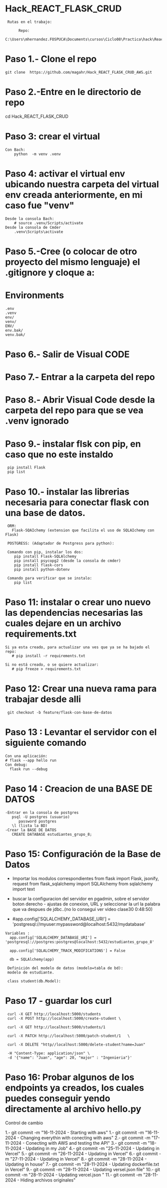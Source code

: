 # Hack_REACT_FLASK_CRUD

     Rutas en el trabajo:
          
          Repo:
          C:\Users\mhernandez.FOSPUCA\Documents\cursos\Ciclo08\Practica\hack\React\Hack_REACT_FLASK_CRUD_AWS




# Paso 1.- Clone el repo
    git clone  https://github.com/magahr/Hack_REACT_FLASK_CRUD_AWS.git

# Paso 2.-Entre en le directorio de repo 
   cd Hack_REACT_FLASK_CRUD

# Paso 3: crear el virtual 
    Con Bach:
        python  -m venv .venv
    
# Paso 4: activar el virtual env ubicando nuestra carpeta del virtual env creada anteriormente, en mi caso fue "venv"
    Desde la consola Bach:
        # source .venv/Scripts/activate
    Desde la consola de Cmder
        .venv\Scripts\activate
   
# Paso 5.-Cree (o colocar de otro proyecto del mismo lenguaje) el .gitignore y cloque a:
   # Environments
    .env
    .venv
    env/
    venv/
    ENV/
    env.bak/
    venv.bak/  
    
# Paso 6.- Salir de Visual CODE

# Paso 7.- Entrar a la carpeta del repo

# Paso 8.- Abrir Visual Code desde la carpeta del repo para que se vea .venv ignorado

# Paso 9.- instalar flsk con pip, en caso que no este instaldo
     pip install Flask
     pip list
 
# Paso 10.- instalar las librerias necesaria para conectar flask con una base de datos.
     ORM:
       Flask-SQAIchemy (extension que facilita el uso de SQLAIchemy con Flask)
       
     POSTGRESS: (Adaptador de Postgress para python):
       
     Comando con pip, instalar los dos:
        pip install Flask-SQLAlchemy
        pip install psycopg2 (desde la consola de cmder)
        pip install flask-cors  
        pip install python-dotenv

     Comando para verificar que se instalo:
        pip list

# Paso 11: instalar o crear uno nuevo las dependencias necesarias las cuales dejare en un archivo requirements.txt
    Si ya esta creado, para actualizar una ves que ya se ha bajado el repo:
       # pip install -r requirements.txt

    Si no está creado, o se quiere actualizar:
       # pip freeze > requirements.txt

# Paso 12: Crear una nueva rama para trabajar desde alli
     git checkout -b feature/flask-con-base-de-datos

# Paso 13 : Levantar el servidor con el siguiente comando
    Con una aplicación:
    # flask --app hello run
    Con debug:
      flask run --debug

# Paso 14 : Creacion de una BASE DE DATOS
    -Entrar en la consola de postgres
       psql -U postgres (usuario)
          password postgres
       \l (lista la BD)
    -Crear la BASE DE DATOS
       CREATE DATABASE estudiantes_grupo_8;

 

# Paso 15: Configuración de la Base de Datos
   - Importar los modulos correspondientes
     from flask import Flask, jsonify, request
     from flask_sqlalchemy import SQLAlchemy
     from sqlalchemy import text
     
   - buscar la configuracion del servidor en pgadmin,
    sobre el servidor boton derecho - ajustas de conexion,
    URL y seleccionar la url la palabra que va despues de
    jdbc..(no lo consegui ver video clase30 0:48:50)

   - #app.config['SQLALCHEMY_DATABASE_URI'] = 'postgresql://myuser:mypassword@localhost:5432/mydatabase'

    Variables :
      app.config['SQLALCHEMY_DATABASE_URI'] = 'postgresql://postgres:postgres@localhost:5432/estudiantes_grupo_8'

      app.config['SQLALCHEMY_TRACK_MODIFICATIONS'] = False

      db = SQLAlchemy(app)

     Definición del modelo de datos (modelo=tabla de bd):
     modelo de estudiante.
     
     class student(db.Model):

# Paso 17 - guardar los curl 
     
     curl -X GET http://localhost:5000/students
     curl -X POST http://localhost:5000/create-student \

     curl -X GET http://localhost:5000/students/1

     curl -X PATCH http://localhost:5000/patch-student/1   \

     curl -X DELETE "http//localhost:5000/delete-student?name=Juan"

     -H "Content-Type: application/json" \
     -d '{"name": "Juan", "age": 20, "major" : "Ingenieria"}'


# Paso 16: Probar algunos de los endpoints ya creados, los cuales puedes conseguir yendo directamente al archivo hello.py 



Control de cambio

1.- git commit -m "16-11-2024 - Starting with aws"
1.- git commit -m "16-11-2024 - Changing everythin with conecting with aws"
2.- git commit -m "17-11-2024 - Conecting with AWS and testing the API"
3.- git commit -m "18-11-2024 - Updating in my Job"
4.- git commit -m "25-11-2024 - Updating in  Vercel"
5.- git commit -m "26-11-2024 - Updating in  Vercel"
6.- git commit -m "27-11-2024 - Updating in  Vercel"
8.- git commit -m "28-11-2024 - Updating in house"
7.- git commit -m "28-11-2024 - Updating  dockerfile.txt in  Vercel"
9.- git commit -m "28-11-2024 - Updating versel.json file"
10.- git commit -m "28-11-2024 - Updating vercel.json "
11.- git commit -m "28-11-2024 - Hiding archivos originales"
